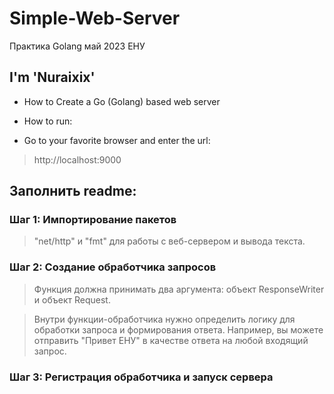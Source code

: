# Simple-Web-Server
Практика Golang май 2023 ЕНУ

## I'm 'Nuraixix' 

- How to Create a Go (Golang) based web server 
> 
- How to run:
> 
- Go to your favorite browser and enter the url:
> http://localhost:9000

## Заполнить readme:

### Шаг 1: Импортирование пакетов
> "net/http" и "fmt" для работы с веб-сервером и вывода текста.

### Шаг 2: Создание обработчика запросов
> Функция должна принимать два аргумента: объект ResponseWriter и объект Request.

> Внутри функции-обработчика нужно определить логику для обработки запроса и формирования ответа. Например, вы можете отправить "Привет ЕНУ" в качестве ответа на любой входящий запрос.

### Шаг 3: Регистрация обработчика и запуск сервера